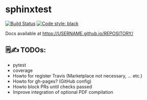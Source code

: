 # sphinxtest

[![Build Status](https://travis-ci.org/USERNAME/REPOSITORY.svg?branch=master)](https://travis-ci.org/USERNAME/REPOSITORY)
[![Code style: black](https://img.shields.io/badge/code%20style-black-000000.svg)](https://github.com/psf/black)

Docs available at https://USERNAME.github.io/REPOSITORY/

## 🗒️✍️ TODOs:

- pytest
- coverage
- Howto for register Travis (Marketplace not necessary, ... etc.)
- Howto for gh-pages? (GitHub config)
- Howto block PRs until checks passed
- Improve integration of optional PDF compilation
